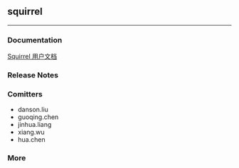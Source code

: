 ## squirrel
------

### Documentation
[Squirrel 用户文档](http://code.dianpingoa.com/arch/squirrel/blob/master/doc/squirrel.md)

### Release Notes

### Comitters
* danson.liu
* guoqing.chen
* jinhua.liang
* xiang.wu
* hua.chen

### More
